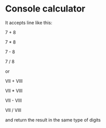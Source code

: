 # Console calculator

It accepts line like this:

7 + 8

7 * 8

7 - 8

7 / 8

or

VII + VIII

VII * VIII

VII - VIII

VII / VIII

and return the result in the same type of digits

